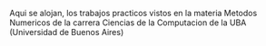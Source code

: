 Aqui se alojan, los trabajos practicos vistos en la materia Metodos Numericos de la carrera Ciencias de la Computacion de la UBA (Universidad de Buenos Aires)